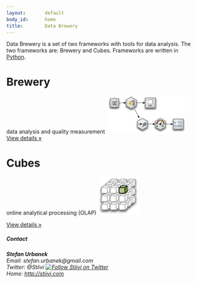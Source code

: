 ```yaml
---
layout:       default
body_id:      home
title:        Data Brewery
---
```


Data Brewery is a set of two frameworks with tools for data analysis. The two frameworks are: Brewery and Cubes.
Frameworks are written in [Python](http://python.org).

<div class="row bannerboxes">
<div class="span5">
<h1>Brewery</h1>
data analysis and quality measurement
<img src="images/brewery-stream.png" height="100px"/>
<a class="btn" href="brewery.html">View details &raquo;</a>
</div>

<div class="span5">

<h1>Cubes</h1>
<p>online analytical processing (OLAP)
<img src="images/cubes-image.png" height="100px"/>
</p>
<a class="btn" href="cubes.html">View details &raquo;</a>
</div>
</div>

<h5>Contact</h5>
<address>
  <strong>Stefan Urbanek</strong><br />
  Email: <a mailto="">stefan.urbanek@gmail.com</a><br />
  Twitter: @Stiivi <a href="http://www.twitter.com/Stiivi"><img src="http://twitter-badges.s3.amazonaws.com/t_small-a.png" alt="Follow Stiivi on Twitter"/></a><br />
  Home: <a href="http://stiivi.com">http://stiivi.com</a>
  <br />
</address>
